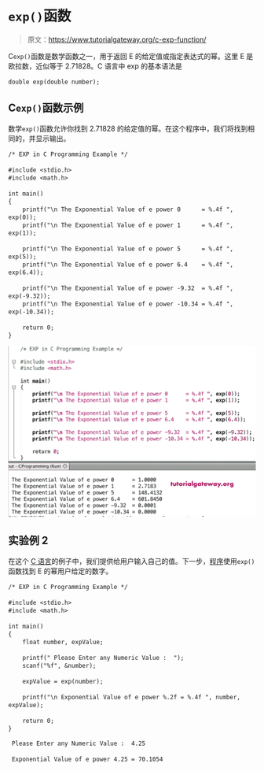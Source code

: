 # `exp()`函数

> 原文：<https://www.tutorialgateway.org/c-exp-function/>

C`exp()`函数是数学函数之一，用于返回 E 的给定值或指定表达式的幂。这里 E 是欧拉数，近似等于 2.71828。C 语言中 exp 的基本语法是

```
double exp(double number);
```

## C`exp()`函数示例

数学`exp()`函数允许你找到 2.71828 的给定值的幂。在这个程序中，我们将找到相同的，并显示输出。

```
/* EXP in C Programming Example */

#include <stdio.h>
#include <math.h>

int main()
{
    printf("\n The Exponential Value of e power 0      = %.4f ", exp(0));
    printf("\n The Exponential Value of e power 1      = %.4f ", exp(1));

    printf("\n The Exponential Value of e power 5      = %.4f ", exp(5));
    printf("\n The Exponential Value of e power 6.4    = %.4f ", exp(6.4));

    printf("\n The Exponential Value of e power -9.32  = %.4f ", exp(-9.32));  
    printf("\n The Exponential Value of e power -10.34 = %.4f ", exp(-10.34));

    return 0;
}
```

![C exp function 1](img/d80dbae846d4b5393fbdff3d092db0f0.png)

## 实验例 2

在这个 [C 语言](https://www.tutorialgateway.org/c-programming/)的例子中，我们提供给用户输入自己的值。下一步，[程序](https://www.tutorialgateway.org/c-programming-examples/)使用`exp()`函数找到 E 的幂用户给定的数字。

```
/* EXP in C Programming Example */

#include <stdio.h>
#include <math.h> 

int main()
{
    float number, expValue;

    printf(" Please Enter any Numeric Value :  ");
    scanf("%f", &number);

    expValue = exp(number);

    printf("\n Exponential Value of e power %.2f = %.4f ", number, expValue);

    return 0;
}
```

```
 Please Enter any Numeric Value :  4.25

 Exponential Value of e power 4.25 = 70.1054
```